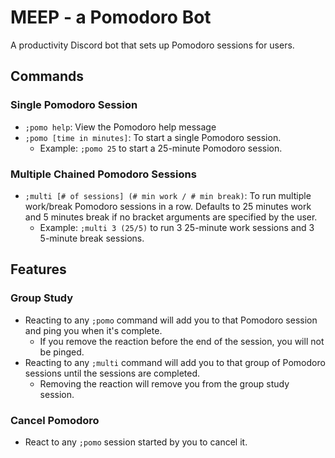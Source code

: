 # MEEP - a Pomodoro Bot
A productivity Discord bot that sets up Pomodoro sessions for users.

## Commands

### Single Pomodoro Session

*  `;pomo help`: View the Pomodoro help message 
*  `;pomo [time in minutes]`: To start a single Pomodoro session. 
    *   Example: `;pomo 25` to start a 25-minute Pomodoro session. 


### Multiple Chained Pomodoro Sessions
* `;multi [# of sessions] (# min work / # min break)`: To run multiple work/break Pomodoro sessions in a row. Defaults to 25 minutes work and 5 minutes break if no bracket arguments are specified by the user. 
    * Example: `;multi 3 (25/5)` to run 3 25-minute work sessions and 3 5-minute break sessions. 

## Features

### Group Study
* Reacting to any `;pomo` command  will add you to that Pomodoro session and ping you when it's complete.
    * If you remove the reaction before the end of the session, you will not be pinged.
* Reacting to any `;multi` command will add you to that group of Pomodoro sessions until the sessions are completed.
    * Removing the reaction will remove you from the group study session.

### Cancel Pomodoro
* React to any `;pomo` session started by you to cancel it.
